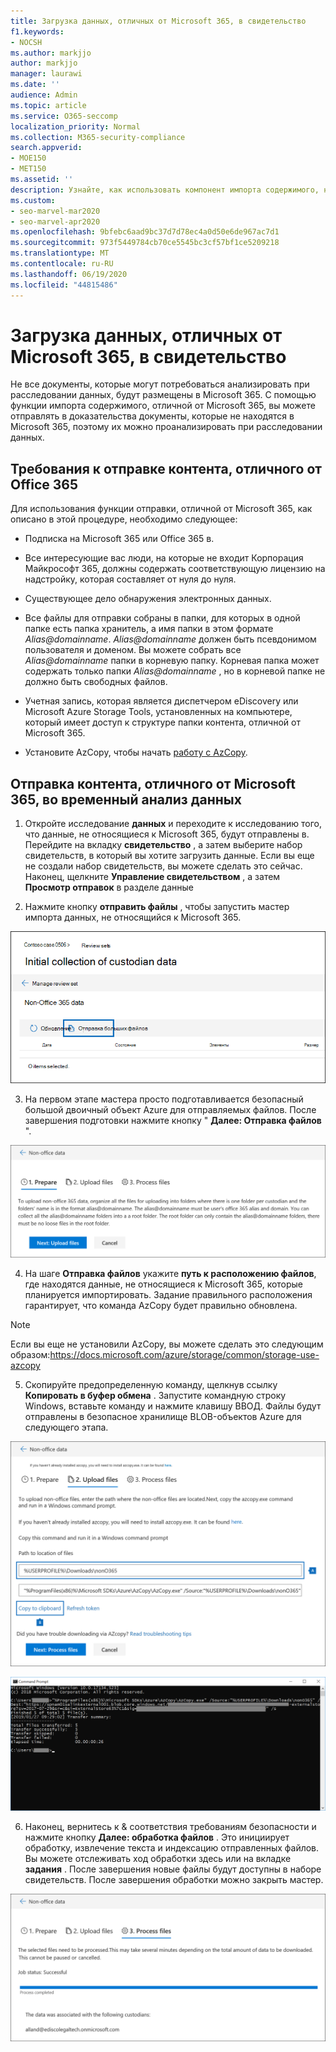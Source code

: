 ```yaml
---
title: Загрузка данных, отличных от Microsoft 365, в свидетельство
f1.keywords:
- NOCSH
ms.author: markjjo
author: markjjo
manager: laurawi
ms.date: ''
audience: Admin
ms.topic: article
ms.service: O365-seccomp
localization_priority: Normal
ms.collection: M365-security-compliance
search.appverid:
- MOE150
- MET150
ms.assetid: ''
description: Узнайте, как использовать компонент импорта содержимого, не относящийся к Office 365, для отправки документов, отличных от Office 365, в доказательства, проводимые при расследовании данных.
ms.custom:
- seo-marvel-mar2020
- seo-marvel-apr2020
ms.openlocfilehash: 9bfebc6aad9bc37d7d78ec4a0d50e6de967ac7d1
ms.sourcegitcommit: 973f5449784cb70ce5545bc3cf57bf1ce5209218
ms.translationtype: MT
ms.contentlocale: ru-RU
ms.lasthandoff: 06/19/2020
ms.locfileid: "44815486"
---
```

# <a name="load-non-microsoft-365-data-into-evidence"></a>Загрузка данных, отличных от Microsoft 365, в свидетельство

Не все документы, которые могут потребоваться анализировать при расследовании данных, будут размещены в Microsoft 365. С помощью функции импорта содержимого, отличной от Microsoft 365, вы можете отправлять в доказательства документы, которые не находятся в Microsoft 365, поэтому их можно проанализировать при расследовании данных.

## <a name="requirements-to-upload-non-office-365-content"></a>Требования к отправке контента, отличного от Office 365

Для использования функции отправки, отличной от Microsoft 365, как описано в этой процедуре, необходимо следующее:

- Подписка на Microsoft 365 или Office 365 в.

- Все интересующие вас люди, на которые не входит Корпорация Майкрософт 365, должны содержать соответствующую лицензию на надстройку, которая составляет от нуля до нуля.

- Существующее дело обнаружения электронных данных.

- Все файлы для отправки собраны в папки, для которых в одной папке есть папка хранитель, а имя папки в этом формате *Alias@domainname*. *Alias@domainname* должен быть псевдонимом пользователя и доменом. Вы можете собрать все *Alias@domainname* папки в корневую папку. Корневая папка может содержать только папки *Alias@domainname* , но в корневой папке не должно быть свободных файлов.

- Учетная запись, которая является диспетчером eDiscovery или Microsoft Azure Storage Tools, установленных на компьютере, который имеет доступ к структуре папки контента, отличной от Microsoft 365.

- Установите AzCopy, чтобы начать [работу с AzCopy](https://docs.microsoft.com/azure/storage/common/storage-use-azcopy).

## <a name="upload-non-microsoft-365-content-in-to-a-data-investigation"></a>Отправка контента, отличного от Microsoft 365, во временный анализ данных

1. Откройте исследование **данных** и переходите к исследованию того, что данные, не относящиеся к Microsoft 365, будут отправлены в.  Перейдите на вкладку **свидетельство** , а затем выберите набор свидетельств, в который вы хотите загрузить данные.  Если вы еще не создали набор свидетельств, вы можете сделать это сейчас.  Наконец, щелкните **Управление свидетельством** , а затем **Просмотр отправок** в разделе данные

2. Нажмите кнопку **отправить файлы** , чтобы запустить мастер импорта данных, не относящийся к Microsoft 365.

![Отправка файлов](../media/574f4059-4146-4058-9df3-ec97cf28d7c7.png)

3. На первом этапе мастера просто подготавливается безопасный большой двоичный объект Azure для отправляемых файлов.  После завершения подготовки нажмите кнопку " **Далее: Отправка файлов** ".

![Подготовка к импорту данных не на основе Microsoft 365](../media/0670a347-a578-454a-9b3d-e70ef47aec57.png)
 
4. На шаге **Отправка файлов** укажите **путь к расположению файлов**, где находятся данные, не относящиеся к Microsoft 365, которые планируется импортировать.  Задание правильного расположения гарантирует, что команда AzCopy будет правильно обновлена.

> [!NOTE]
> Если вы еще не установили AzCopy, вы можете сделать это следующим образом:https://docs.microsoft.com/azure/storage/common/storage-use-azcopy

5. Скопируйте предопределенную команду, щелкнув ссылку **Копировать в буфер обмена** . Запустите командную строку Windows, вставьте команду и нажмите клавишу ВВОД.  Файлы будут отправлены в безопасное хранилище BLOB-объектов Azure для следующего этапа.

![Отправка файлов для импорта данных не из Microsoft 365](../media/3ea53b5d-7f9b-4dfc-ba63-90a38c14d41a.png)

![Импорт данных, не относящихся к Microsoft 365, с помощью AzCopy](../media/504e2dbe-f36f-4f36-9b08-04aea85d8250.png)

6. Наконец, вернитесь к & соответствия требованиям безопасности и нажмите кнопку **Далее: обработка файлов** .  Это инициирует обработку, извлечение текста и индексацию отправленных файлов.  Вы можете отслеживать ход обработки здесь или на вкладке **задания** .  После завершения новые файлы будут доступны в наборе свидетельств.  После завершения обработки можно закрыть мастер.

![Файлы процесса импорта, отличные от Microsoft 365](../media/218b1545-416a-4a9f-9b25-3b70e8508f67.png)

